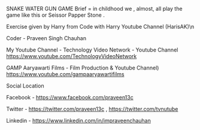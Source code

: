 SNAKE WATER GUN GAME
Brief = in childhood we , almost, all play the game like this or Seissor Papper Stone . 

Exercise given by Harry from Code with Harry Youtube Channel (HarisAK)\n

Coder - Praveen Singh Chauhan 

My Youtube Channel - 
Technology Video Network - Youtube Channel https://www.youtube.com/TechnologyVideoNetwork 

GAMP Aaryawarti Films - Film Production & Youtube Channel)  https://www.youtube.com/gampaaryawartifilms

Social Location 

Facebook - https://www.facebook.com/praveen13c

Twitter - https://twitter.com/praveen13c , https://twitter.com/tvnutube

Linkedin -  https://www.linkedin.com/in/impraveenchauhan
